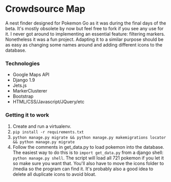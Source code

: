 # Crowdsource Map
A nest finder designed for Pokemon Go as it was during the final days of the beta. It's mostly obsolete by now but feel free to fork if you see any use for it. I never got around to implementing an essential feature: filtering markers. Nonetheless it was a fun project. Adapting it to a similar purpose should be as easy as changing some names around and adding different icons to the database.

### Technologies
- Google Maps API
- Django 1.9
- Jets.js
- MarkerClusterer
- Bootstrap
- HTML/CSS/Javascript/JQuery/etc

### Getting it to work
1. Create and run a virtualenv.
2. ```pip install -r requirements.txt```
3. ```python manage.py migrate && python manage.py makemigrations locator && python manage.py migrate```
3. Follow the comments in get_data.py to load pokemon into the database. The easiest way to do this is to ```import get_data.py``` from a django shell: ```python manage.py shell```. The script will load all 721 pokemon if you let it so make sure you want that. You'll also have to move the icons folder to /media so the program can find it. It's probably also a good idea to delete all duplicate icons to avoid bloat.
